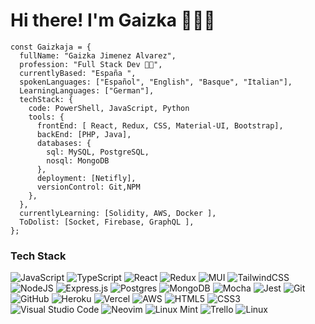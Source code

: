 # Hi there! I'm Gaizka 🧑‍💻🚀
    const Gaizkaja = {
      fullName: "Gaizka Jimenez Alvarez",
      profession: "Full Stack Dev 🧑‍💻", 
      currentlyBased: "España ",
      spokenLanguages: ["Español", "English", "Basque", "Italian"],
      LearningLanguages: ["German"],
      techStack: {
        code: PowerShell, JavaScript, Python
        tools: {
          frontEnd: [ React, Redux, CSS, Material-UI, Bootstrap],
          backEnd: [PHP, Java],
          databases: {
            sql: MySQL, PostgreSQL,
            nosql: MongoDB
          },
          deployment: [Netifly],
          versionControl: Git,NPM
        },
      },
      currentlyLearning: [Solidity, AWS, Docker ],
      ToDolist: [Socket, Firebase, GraphQL ],
    };
    

    
### Tech Stack

![JavaScript](https://img.shields.io/badge/javascript-%23323330.svg?style=flat&logo=Javascript&logoColor=%23F7DF1E) ![TypeScript](https://img.shields.io/badge/typescript-%23007ACC.svg?style=flat&logo=Typescript&logoColor=white) ![React](https://img.shields.io/badge/react-%2320232a.svg?style=flat&logo=React&logoColor=%2361DAFB) ![Redux](https://img.shields.io/badge/Redux-%23593d88.svg?style=flat&logo=redux&logoColor=white) ![MUI](https://img.shields.io/badge/MUI-%230081CB.svg?style=flat&logo=Material-ui&logoColor=white) ![TailwindCSS](https://img.shields.io/badge/tailwindcss-%2338B2AC.svg?style=flat&logo=TailwindCSS&logoColor=white) ![NodeJS](https://img.shields.io/badge/node.js-6DA55F?style=flat&logo=Node.js&logoColor=white) ![Express.js](https://img.shields.io/badge/express.js-%23404d59.svg?style=flat&logo=Express&logoColor=%2361DAFB) ![Postgres](https://img.shields.io/badge/postgres-%23316192.svg?style=flat&logo=PostgreSQL&logoColor=white) ![MongoDB](https://img.shields.io/badge/MongoDB-%234ea94b.svg?style=flat&logo=MongoDB&logoColor=white) ![Mocha](https://img.shields.io/badge/-mocha-%238D6748?style=flat&logo=Mocha&logoColor=white) ![Jest](https://img.shields.io/badge/-jest-%23C21325?style=flat&logo=Jest&logoColor=white) ![Git](https://img.shields.io/badge/git-%23F05033.svg?style=flat&logo=Git&logoColor=white) ![GitHub](https://img.shields.io/badge/Github-%23121011.svg?style=flat&logo=github&logoColor=white) ![Heroku](https://img.shields.io/badge/heroku-%23430098.svg?style=flat&logo=Heroku&logoColor=white) ![Vercel](https://img.shields.io/badge/vercel-%23000000.svg?style=flat&logo=Vercel&logoColor=white) ![AWS](https://img.shields.io/badge/AWS-%23FF9900.svg?style=flat&logo=Amazon-AWS&logoColor=white) ![HTML5](https://img.shields.io/badge/html5-%23E34F26.svg?style=flat&logo=HTML5&logoColor=white) ![CSS3](https://img.shields.io/badge/css3-%231572B6.svg?style=flat&logo=CSS3&logoColor=white) 
![Visual Studio Code](https://img.shields.io/badge/Visual%20Studio%20Code-0078d7.svg?style=flat&logo=VS-Code&logoColor=white) ![Neovim](https://img.shields.io/badge/NeoVim-%2357A143.svg?&style=flat&logo=Neovim&logoColor=white) ![Linux Mint](https://img.shields.io/badge/Linux%20Mint-87CF3E?style=flat&logo=Linux%20Mint&logoColor=white) ![Trello](https://img.shields.io/badge/Trello-%23026AA7.svg?style=flat&logo=Trello&logoColor=white) ![Linux](https://img.shields.io/badge/Linux-FCC624?style=flat&logo=Linux&logoColor=black)
